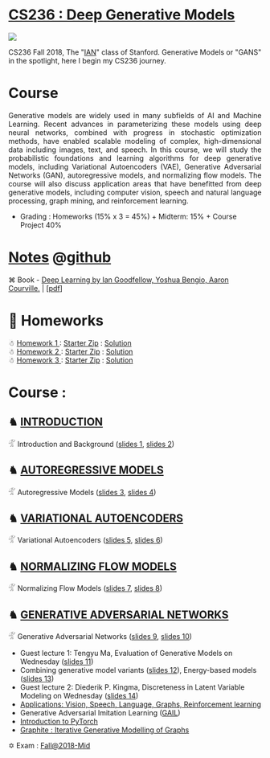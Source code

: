 # [CS236 : Deep Generative Models](https://deepgenerativemodels.github.io/)

<img src="https://github.com/SKKSaikia/CS236_DGM/blob/master/cs236_c.jpg">

CS236 Fall 2018, The "[IAN](https://twitter.com/goodfellow_ian?lang=en)" class of Stanford. Generative Models or "GANS" in the spotlight, here I begin my CS236 journey.

# Course

<p align="justify">Generative models are widely used in many subfields of AI and Machine Learning. Recent advances in parameterizing these models using deep neural networks, combined with progress in stochastic optimization methods, have enabled scalable modeling of complex, high-dimensional data including images, text, and speech. In this course, we will study the probabilistic foundations and learning algorithms for deep generative models, including Variational Autoencoders (VAE), Generative Adversarial Networks (GAN), autoregressive models, and normalizing flow models. The course will also discuss application areas that have benefitted from deep generative models, including computer vision, speech and natural language processing, graph mining, and reinforcement learning.</p>

  - Grading : Homeworks (15% x 3 = 45%) + Midterm: 15% + Course Project 40%

# [Notes](https://deepgenerativemodels.github.io/notes/index.html) @[github](https://github.com/deepgenerativemodels/notes)

⌘ Book - [Deep Learning by  Ian Goodfellow, Yoshua Bengio, Aaron Courville.](https://www.deeplearningbook.org/) | [[pdf](https://github.com/SKKSaikia/CS236_DGM/blob/master/doc/Deep%20Learning%20Book%20-%20Ian%20Goodfellow.pdf)]

# 🎄 Homeworks

☃ [ Homework 1 ](https://github.com/SKKSaikia/CS236_DGM/blob/master/hw/CS236_Homework_1.pdf) : [Starter Zip](https://github.com/SKKSaikia/CS236_DGM/blob/master/hw/hw1.zip) : [Solution](https://github.com/SKKSaikia/CS236_DGM/blob/master/hw/CS236_hw1_answers.pdf) <br/>
☃ [ Homework 2 ](https://github.com/SKKSaikia/CS236_DGM/blob/master/hw/hw2.pdf) : [Starter Zip](https://github.com/SKKSaikia/CS236_DGM/blob/master/hw/hw2.zip) : [Solution](https://github.com/SKKSaikia/CS236_DGM/blob/master/hw/CS236_hw2_answers.pdf) <br/>
☃ [ Homework 3 ](https://github.com/SKKSaikia/CS236_DGM/blob/master/hw/CS236_Homework_3.pdf) : [Starter Zip](https://github.com/SKKSaikia/CS236_DGM/blob/master/hw/hw3starter.zip) : [Solution](https://github.com/SKKSaikia/CS236_DGM/blob/master/hw/CS236_Homework_3_answer.pdf) <br/>

# Course :

## ♞ [INTRODUCTION](https://deepgenerativemodels.github.io/notes/introduction/) 

𓁅 Introduction and Background ([slides 1](https://github.com/SKKSaikia/CS236_DGM/blob/master/notes/cs236_lecture1.pdf), [slides 2](https://github.com/SKKSaikia/CS236_DGM/blob/master/notes/cs236_lecture2.pdf)) <br/>

## ♞ [AUTOREGRESSIVE MODELS](https://deepgenerativemodels.github.io/notes/autoregressive/)

𓁅 Autoregressive Models ([slides 3](https://github.com/SKKSaikia/CS236_DGM/blob/master/notes/cs236_lecture3.pdf), [slides 4](https://github.com/SKKSaikia/CS236_DGM/blob/master/notes/cs236_lecture4.pdf)) <br/>

## ♞ [VARIATIONAL AUTOENCODERS](https://deepgenerativemodels.github.io/notes/vae/)

𓁅 Variational Autoencoders ([slides 5](https://github.com/SKKSaikia/CS236_DGM/blob/master/notes/cs236_lecture5.pdf), [slides 6](https://github.com/SKKSaikia/CS236_DGM/blob/master/notes/cs236_lecture6.pdf)) <br/>

## ♞ [NORMALIZING FLOW MODELS](https://deepgenerativemodels.github.io/notes/flow/)

𓁅 Normalizing Flow Models ([slides 7](https://github.com/SKKSaikia/CS236_DGM/blob/master/notes/cs236_lecture7.pdf), [slides 8](https://github.com/SKKSaikia/CS236_DGM/blob/master/notes/cs236_lecture8.pdf)) <br/>

## ♞ [GENERATIVE ADVERSARIAL NETWORKS](https://deepgenerativemodels.github.io/notes/gan/)

𓁅 Generative Adversarial Networks ([slides 9](https://github.com/SKKSaikia/CS236_DGM/blob/master/notes/cs236_lecture9.pdf), [slides 10](https://github.com/SKKSaikia/CS236_DGM/blob/master/notes/cs236_lecture10.pdf)) <br/>

- Guest lecture 1: Tengyu Ma, Evaluation of Generative Models on Wednesday ([slides 11](https://github.com/SKKSaikia/CS236_DGM/blob/master/notes/cs236_lecture11.pdf)) <br/>
- Combining generative model variants ([slides 12](https://github.com/SKKSaikia/CS236_DGM/blob/master/notes/cs236_lecture12.pdf)), Energy-based models ([slides 13](https://github.com/SKKSaikia/CS236_DGM/blob/master/notes/cs236_lecture13.pdf)) <br/>
- Guest lecture 2: Diederik P. Kingma, Discreteness in Latent Variable Modeling on Wednesday ([slides 14](https://github.com/SKKSaikia/CS236_DGM/blob/master/notes/cs236_lecture14.pdf)) <br/>
- [Applications: Vision, Speech, Language, Graphs, Reinforcement learning](https://github.com/SKKSaikia/CS236_DGM/blob/master/notes/CopyofCS236TApresentations.pdf) <br/>
- Generative Adversarial Imitation Learning ([GAIL](https://github.com/SKKSaikia/CS236_DGM/blob/master/notes/gail.pdf)) <br/>
- [Introduction to PyTorch](https://github.com/SKKSaikia/CS236_DGM/blob/master/notes/IntroductiontoPyTorch.pdf) <br/>
- [Graphite : Iterative Generative Modelling of Graphs](https://github.com/SKKSaikia/CS236_DGM/blob/master/notes/lec15graphite.pdf) <br/>

✡ Exam : [Fall@2018-Mid](https://github.com/SKKSaikia/CS236_DGM/blob/master/exam/CS236_mid_term_soln.pdf)
